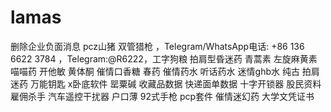 # lamas
删除企业负面消息 pcz山猪 双管猎枪 ，Telegram/WhatsApp电话: +86 136 6622 3784   ，Telegram:@R6222，工字狗粮 拍肩型昏迷药 青蒿素 左旋麻黄素 喵喵药 开他敏 黄体酮 催情口香糖 春药 催情药水 听话药水 迷情ghb水 纯古 拍肩迷药 万能钥匙 x卧底软件 罂粟碱 收藏品数据 快递面单数据 十字开锁器 股民资料 雇佣杀手 汽车遥控干扰器 户口薄 92式手枪 pcp套件 催情迷幻药 大学文凭证书
